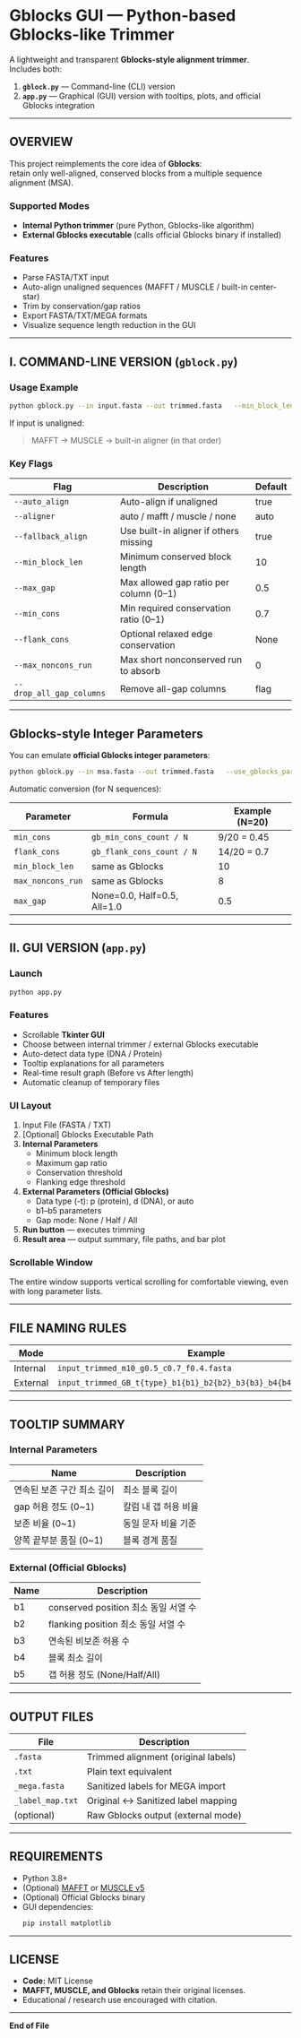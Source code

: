 # Gblocks GUI — Python-based Gblocks-like Trimmer

A lightweight and transparent **Gblocks-style alignment trimmer**.  
Includes both:
1. **`gblock.py`** — Command-line (CLI) version  
2. **`app.py`** — Graphical (GUI) version with tooltips, plots, and official Gblocks integration

---

## OVERVIEW

This project reimplements the core idea of **Gblocks**:  
retain only well-aligned, conserved blocks from a multiple sequence alignment (MSA).

### Supported Modes
- **Internal Python trimmer** (pure Python, Gblocks-like algorithm)
- **External Gblocks executable** (calls official Gblocks binary if installed)

### Features
- Parse FASTA/TXT input  
- Auto-align unaligned sequences (MAFFT / MUSCLE / built-in center-star)  
- Trim by conservation/gap ratios  
- Export FASTA/TXT/MEGA formats  
- Visualize sequence length reduction in the GUI  

---

## I. COMMAND-LINE VERSION (`gblock.py`)

### Usage Example

```bash
python gblock.py --in input.fasta --out trimmed.fasta   --min_block_len 10 --max_gap 0.5 --min_cons 0.7 --flank_cons 0.6
```

If input is unaligned:
> MAFFT → MUSCLE → built-in aligner (in that order)

### Key Flags

| Flag | Description | Default |
|------|--------------|----------|
| `--auto_align` | Auto-align if unaligned | true |
| `--aligner` | auto / mafft / muscle / none | auto |
| `--fallback_align` | Use built-in aligner if others missing | true |
| `--min_block_len` | Minimum conserved block length | 10 |
| `--max_gap` | Max allowed gap ratio per column (0–1) | 0.5 |
| `--min_cons` | Min required conservation ratio (0–1) | 0.7 |
| `--flank_cons` | Optional relaxed edge conservation | None |
| `--max_noncons_run` | Max short nonconserved run to absorb | 0 |
| `--drop_all_gap_columns` | Remove all-gap columns | flag |

---

## Gblocks-style Integer Parameters

You can emulate **official Gblocks integer parameters**:

```bash
python gblock.py --in msa.fasta --out trimmed.fasta   --use_gblocks_params true   --gb_min_cons_count 9 --gb_flank_cons_count 14   --gb_max_noncons_run 8 --gb_min_block_len 10 --gb_allowed_gap Half
```

Automatic conversion (for N sequences):

| Parameter | Formula | Example (N=20) |
|------------|----------|----------------|
| `min_cons` | `gb_min_cons_count / N` | 9/20 = 0.45 |
| `flank_cons` | `gb_flank_cons_count / N` | 14/20 = 0.7 |
| `min_block_len` | same as Gblocks | 10 |
| `max_noncons_run` | same as Gblocks | 8 |
| `max_gap` | None=0.0, Half=0.5, All=1.0 | 0.5 |

---

## II. GUI VERSION (`app.py`)

### Launch

```bash
python app.py
```

### Features
- Scrollable **Tkinter GUI**  
- Choose between internal trimmer / external Gblocks executable  
- Auto-detect data type (DNA / Protein)  
- Tooltip explanations for all parameters  
- Real-time result graph (Before vs After length)  
- Automatic cleanup of temporary files  

### UI Layout

1. Input File (FASTA / TXT)  
2. [Optional] Gblocks Executable Path  
3. **Internal Parameters**  
   - Minimum block length  
   - Maximum gap ratio  
   - Conservation threshold  
   - Flanking edge threshold  
4. **External Parameters (Official Gblocks)**  
   - Data type (-t): p (protein), d (DNA), or auto  
   - b1–b5 parameters  
   - Gap mode: None / Half / All  
5. **Run button** — executes trimming  
6. **Result area** — output summary, file paths, and bar plot  

### Scrollable Window
The entire window supports vertical scrolling for comfortable viewing, even with long parameter lists.

---

## FILE NAMING RULES

| Mode | Example |
|------|----------|
| Internal | `input_trimmed_m10_g0.5_c0.7_f0.4.fasta` |
| External | `input_trimmed_GB_t{type}_b1{b1}_b2{b2}_b3{b3}_b4{b4}_b5{b5}.fasta` |

---

## TOOLTIP SUMMARY

### Internal Parameters
| Name | Description |
|------|-------------|
| 연속된 보존 구간 최소 길이 | 최소 블록 길이 |
| gap 허용 정도 (0~1) | 칼럼 내 갭 허용 비율 |
| 보존 비율 (0~1) | 동일 문자 비율 기준 |
| 양쪽 끝부분 품질 (0~1) | 블록 경계 품질 |

### External (Official Gblocks)
| Name | Description |
|------|-------------|
| b1 | conserved position 최소 동일 서열 수 |
| b2 | flanking position 최소 동일 서열 수 |
| b3 | 연속된 비보존 허용 수 |
| b4 | 블록 최소 길이 |
| b5 | 갭 허용 정도 (None/Half/All) |

---

## OUTPUT FILES

| File | Description |
|------|--------------|
| `.fasta` | Trimmed alignment (original labels) |
| `.txt` | Plain text equivalent |
| `_mega.fasta` | Sanitized labels for MEGA import |
| `_label_map.txt` | Original ↔ Sanitized label mapping |
| (optional) | Raw Gblocks output (external mode) |

---

## REQUIREMENTS

- Python 3.8+  
- (Optional) [MAFFT](https://mafft.cbrc.jp/alignment/software/) or [MUSCLE v5](https://www.drive5.com/muscle5/)  
- (Optional) Official Gblocks binary  
- GUI dependencies:  
  ```bash
  pip install matplotlib
  ```

---

## LICENSE

- **Code:** MIT License  
- **MAFFT, MUSCLE, and Gblocks** retain their original licenses.  
- Educational / research use encouraged with citation.

---

**End of File**
